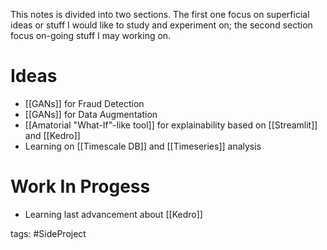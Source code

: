 This notes is divided into two sections. The first one focus on superficial ideas or stuff I would like to study and experiment on; the second section focus on-going stuff I may working on.

# Ideas
- [[GANs]] for Fraud Detection
- [[GANs]] for Data Augmentation
- [[Amatorial "What-If"-like tool]] for explainability based on [[Streamlit]] and [[Kedro]]
- Learning on [[Timescale DB]] and [[Timeseries]] analysis
# Work In Progess
- Learning last advancement about [[Kedro]]

tags: #SideProject 